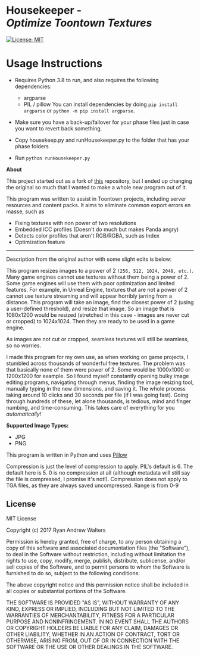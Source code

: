 <h1>
Housekeeper - <br><i>Optimize Toontown Textures</i>
</h1>

[![License: MIT](https://img.shields.io/badge/License-MIT-yellow.svg)](https://opensource.org/licenses/MIT)

# Usage Instructions

* Requires Python 3.8 to run, and also requires the following dependencies:
    - argparse
    - PIL / pillow
You can install dependencies by doing ``pip install argparse`` or ``python -m pip install argparse``. 
   
* Make sure you have a back-up/failover for your phase files just in case you want to revert back something.

* Copy housekeep.py and runHousekeeper.py to the folder that has your phase folders

* Run ``python runHousekeeper.py``


**About**

This project started out as a fork of [this](https://github.com/RyanAWalters/PowerOf2ImageResizer) repository, but I ended up changing the original so much that I wanted to make a whole new program out of it.

This program was written to assist in Toontown projects, including server resources and content packs. It aims to eliminate common export errors en masse, such as
- Fixing textures with non power of two resolutions
- Embedded ICC profiles (Doesn't do much but makes Panda angry)
- Detects color profiles that aren't RGB/RGBA, such as Index
- Optimization feature

---

Description from the original author with some slight edits is below:

This program resizes images to a power of 2 `(256, 512, 1024, 2048, etc.)`. Many game engines cannot use textures without them being a power of 2. Some game engines will use them with poor optimization and limited features. For example, in Unreal Engine, textures that are not a power of 2 cannot use texture streaming and will appear horribly jarring from a distance.
This program will take an image, find the closest power of 2 (using a user-defined threshold), and resize that image. So an image that is 1080x1200 would be resized (stretched in this case - images are never cut or cropped) to 1024x1024. Then they are ready to be used in a game engine.

As images are not cut or cropped, seamless textures will still be seamless, so no worries. 

I made this program for my own use, as when working on game projects, I stumbled across thousands of wonderful free textures. The problem was that basically none of them were power of 2. Some would be 1000x1000 or 1200x1200 for example. So I found myself constantly opening bulky image editing programs, navigating through menus, finding the image resizing tool, manually typing in the new dimensions, and saving it. The whole process taking around 10 clicks and 30 seconds per file (if I was going fast). Going through hundreds of these, let alone thousands, is tedious, mind and finger numbing, and time-consuming. This takes care of everything for you *automatically!*

**Supported Image Types:**
* JPG
* PNG

This program is written in Python and uses [Pillow](https://github.com/python-pillow/Pillow) 


Compression is just the level of compression to apply. PIL's default is 6. The default here is 5. 0 is no compression at all (although metadata will still say the file is compressed, I promise it's not!). Compression does not apply to TGA files, as they are always saved uncompressed. Range is from 0-9

**License**
---
MIT License

Copyright (c) 2017 Ryan Andrew Walters

Permission is hereby granted, free of charge, to any person obtaining a copy
of this software and associated documentation files (the "Software"), to deal
in the Software without restriction, including without limitation the rights
to use, copy, modify, merge, publish, distribute, sublicense, and/or sell
copies of the Software, and to permit persons to whom the Software is
furnished to do so, subject to the following conditions:

The above copyright notice and this permission notice shall be included in all
copies or substantial portions of the Software.

THE SOFTWARE IS PROVIDED "AS IS", WITHOUT WARRANTY OF ANY KIND, EXPRESS OR
IMPLIED, INCLUDING BUT NOT LIMITED TO THE WARRANTIES OF MERCHANTABILITY,
FITNESS FOR A PARTICULAR PURPOSE AND NONINFRINGEMENT. IN NO EVENT SHALL THE
AUTHORS OR COPYRIGHT HOLDERS BE LIABLE FOR ANY CLAIM, DAMAGES OR OTHER
LIABILITY, WHETHER IN AN ACTION OF CONTRACT, TORT OR OTHERWISE, ARISING FROM,
OUT OF OR IN CONNECTION WITH THE SOFTWARE OR THE USE OR OTHER DEALINGS IN THE
SOFTWARE.
